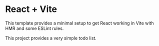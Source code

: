 # React + Vite

This template provides a minimal setup to get React working in Vite with HMR and some ESLint rules.

This project provides a very simple todo list.